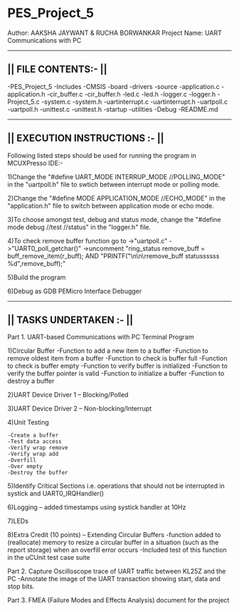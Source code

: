 # PES_Project_5

Author: AAKSHA JAYWANT & RUCHA BORWANKAR
Project Name: UART Communications with PC 

---------------------
|| FILE CONTENTS:- ||
---------------------

-PES_Project_5
	-Includes
	-CMSIS
	-board
	-drivers
	-source
		-application.c
   		-application.h
   		-cir_buffer.c
   		-cir_buffer.h
		-led.c
		-led.h
		-logger.c
		-logger.h
		-Project_5.c
		-system.c
		-system.h
		-uartinterrupt.c
		-uartinterrupt.h
		-uartpoll.c
		-uartpoll.h
		-unittest.c
		-unittest.h
	-startup
	-utilities
	-Debug
-README.md

-------------------------------
|| EXECUTION INSTRUCTIONS :- ||
-------------------------------

Following listed steps should be used for running the program in MCUXPresso IDE:-


1)Change the "#define UART_MODE INTERRUP_MODE //POLLING_MODE" in the "uartpoll.h" file to swtich between interrupt mode or polling mode.

2)Change the "#define MODE APPLICATION_MODE //ECHO_MODE" in the "application.h" file to switch between application mode or echo mode.

3)To choose amongst test, debug and status mode, change the "#define mode debug //test //status" in the "logger.h" file.

4)To check remove buffer function go to ->"uartpoll.c" ->"UART0_poll_getchar()" ->uncomment "ring_status remove_buff = buff_remove_item(r_buff); AND 
					"PRINTF("\n\n\rremove_buff statussssss %d",remove_buff);"

5)Build the program

6)Debug as GDB PEMicro Interface Debugger

-------------------------
|| TASKS UNDERTAKEN :- ||
-------------------------

Part 1. UART-based Communications with PC Terminal Program

1)Circular Buffer
	-Function to add a new item to a buffer 
	-Function to remove oldest item from a buffer
	-Function to check is buffer full
	-Function to check is buffer empty
	-Function to verify buffer is initialized
	-Function to verify the buffer pointer is valid
	-Function to initialize a buffer
	-Function to destroy a buffer

2)UART Device Driver 1 – Blocking/Polled

3)UART Device Driver 2 – Non-blocking/Interrupt

4)Unit Testing

	-Create a buffer
	-Test data access
	-Verify wrap remove 
	-Verify wrap add 
	-Overfill 
	-Over empty 
	-Destroy the buffer

5)Identify Critical Sections i.e. operations that should not be interrupted in systick and UART0_IRQHandler()

6)Logging – added timestamps using systick handler at 10Hz

7)LEDs

8)Extra Credit (10 points) – Extending Circular Buffers
	-function added to (reallocate) memory to resize a circular buffer in a situation (such as the report storage) when an overfill error occurs
	-Included test of this function in the uCUnit test case suite


Part 2. Capture Oscilloscope trace of UART traffic between KL25Z and the PC
		-Annotate the image of the UART transaction showing start, data and stop bits.

Part 3. FMEA (Failure Modes and Effects Analysis) document for the project











 


 
					
